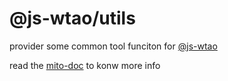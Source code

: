 # @js-wtao/utils

provider some common tool funciton for [@js-wtao](https://github.com/mitojs/mitojs)


read the [mito-doc](https://mitojs.github.io/mito-doc/#/sdk/guide/introduction) to konw more info
